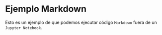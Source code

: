 # Ejemplo Markdown

Esto es un ejemplo de que podemos ejecutar código `Markdown` fuera de un `Jupyter Notebook`.
